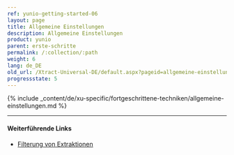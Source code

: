 ```yaml
---
ref: yunio-getting-started-06
layout: page
title: Allgemeine Einstellungen
description: Allgemeine Einstellungen
product: yunio
parent: erste-schritte
permalink: /:collection/:path
weight: 6
lang: de_DE
old_url: /Xtract-Universal-DE/default.aspx?pageid=allgemeine-einstellungen
progressstate: 5
---
```

{% include _content/de/xu-specific/fortgeschrittene-techniken/allgemeine-einstellungen.md %}

*******
#### Weiterführende Links

- [Filterung von Extraktionen](../fortgeschrittene-techniken/regulaere-ausdruecke)

